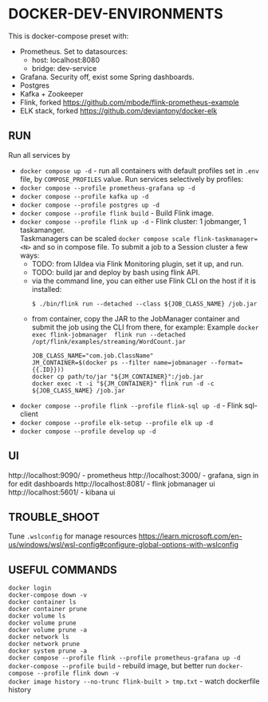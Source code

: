 # DOCKER-DEV-ENVIRONMENTS
This is docker-compose preset with:
- Prometheus. Set to datasources: 
  - host: localhost:8080
  - bridge: dev-service
- Grafana. Security off, exist some Spring dashboards.
- Postgres
- Kafka + Zookeeper
- Flink, forked https://github.com/mbode/flink-prometheus-example
- ELK stack, forked https://github.com/deviantony/docker-elk

## RUN
Run all services by
- `docker compose up -d` - run all containers with default profiles set in `.env` file, by `COMPOSE_PROFILES` value. 
Run services selectively by profiles:
- `docker compose --profile prometheus-grafana up -d`
- `docker compose --profile kafka up -d`
- `docker compose --profile postgres up -d`
- `docker compose --profile flink build` - Build Flink image.  
- `docker compose --profile flink up -d` - Flink cluster: 1 jobmanger, 1 taskamanger.  
  Taskmanagers can be scaled `docker compose scale flink-taskmanager=<N>` and so in compose file.
  To submit a job to a Session cluster a few ways:
  - TODO: from IJIdea via Flink Monitoring plugin, set it up, and run.
  - TODO: build jar and deploy by bash using flink API.
  - via the command line, you can either use Flink CLI on the host if it is installed:
    ```shell
    $ ./bin/flink run --detached --class ${JOB_CLASS_NAME} /job.jar
    ```
  - from container, copy the JAR to the JobManager container and submit the job using the CLI from there, for example:
    Example `docker exec flink-jobmanager  flink run --detached /opt/flink/examples/streaming/WordCount.jar`
    ```shell
    JOB_CLASS_NAME="com.job.ClassName"
    JM_CONTAINER=$(docker ps --filter name=jobmanager --format={{.ID}}))
    docker cp path/to/jar "${JM_CONTAINER}":/job.jar
    docker exec -t -i "${JM_CONTAINER}" flink run -d -c ${JOB_CLASS_NAME} /job.jar
    ```
- `docker compose --profile flink --profile flink-sql up -d` - Flink sql-client  
- `docker compose --profile elk-setup --profile elk up -d`
- `docker compose --profile develop up -d`


## UI
http://localhost:9090/ - prometheus
http://localhost:3000/ - grafana, sign in for edit dashboards
http://localhost:8081/ - flink jobmanager ui
http://localhost:5601/ - kibana ui


## TROUBLE_SHOOT
Tune `.wslconfig` for manage resources https://learn.microsoft.com/en-us/windows/wsl/wsl-config#configure-global-options-with-wslconfig


## USEFUL COMMANDS
`docker login`  
`docker-compose down -v`  
`docker container ls`  
`docker container prune`  
`docker volume ls`  
`docker volume prune`  
`docker volume prune -a`  
`docker network ls`  
`docker network prune`  
`docker system prune -a`  
`docker compose --profile flink --profile prometheus-grafana up -d`  
`docker-compose --profile build` - rebuild image, but better run `docker-compose --profile flink down -v`  
`docker image history --no-trunc flink-built > tmp.txt` - watch dockerfile history  

